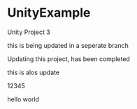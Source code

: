 # UnityExample
Unity Project 3

this is being updated in a seperate branch 

Updating this project, has been completed 

this is alos update


12345

hello world 